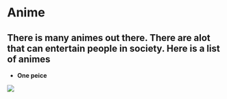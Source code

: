 <body>
  <h1>Anime</h1>
    <div id="introduction">
      <h2>There is many animes out there. There are alot that can entertain people in society. Here is a list of animes</h2>
      <ul>
        <li><strong>One peice</strong></li>
        </ul>
          <img src= https://cdn.vox-cdn.com/thumbor/gERBsgq0X_Tp8-f_KzGTmS3hVm8=/0x0:1280x738/920x613/filters:focal(538x267:742x471):format(webp)/cdn.vox-cdn.com/uploads/chorus_image/image/65232906/one_piece.0.png>
